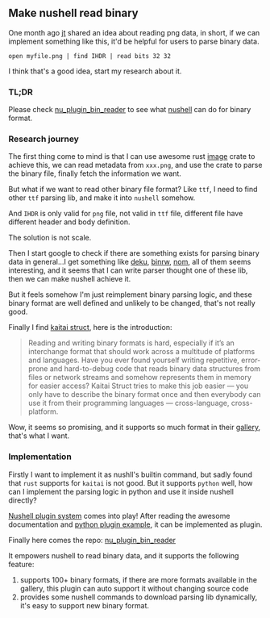 ## Make nushell read binary

One month ago [jt](https://github.com/jntrnr) shared an idea about reading png data, in short, if we can implement something like this, it'd be helpful for users to parse binary data.

```
open myfile.png | find IHDR | read bits 32 32
```

I think that's a good idea, start my research about it.

### TL;DR
Please check [nu_plugin_bin_reader](https://github.com/WindSoilder/nu_plugin_bin_reader) to see what [nushell](https://www.nushell.sh/) can do for binary format.

### Research journey
The first thing come to mind is that I can use awesome rust [image](https://docs.rs/image/latest/image/) crate to achieve this, we can read metadata from `xxx.png`, and use the crate to parse the binary file, finally fetch the information we want.

But what if we want to read other binary file format?  Like `ttf`, I need to find other `ttf` parsing lib, and make it into `nushell` somehow.

And `IHDR` is only valid for `png` file, not valid in `ttf` file, different file have different header and body definition.

The solution is not scale.

Then I start google to check if there are something exists for parsing binary data in general...I get something like [deku](https://github.com/sharksforarms/deku), [binrw](https://github.com/jam1garner/binrw), [nom](https://github.com/Geal/nom), all of them seems interesting, and it seems that I can write parser thought one of these lib, then we can make nushell achieve it.

But it feels somehow I'm just reimplement binary parsing logic, and these binary format are well defined and unlikely to be changed, that's not really good.

Finally I find [kaitai struct](https://kaitai.io/), here is the introduction:

> Reading and writing binary formats is hard, especially if it’s an interchange format that should work across a multitude of platforms and languages.  Have you ever found yourself writing repetitive, error-prone and hard-to-debug code that reads binary data structures from files or network streams and somehow represents them in memory for easier access?  Kaitai Struct tries to make this job easier — you only have to describe the binary format once and then everybody can use it from their programming languages — cross-language, cross-platform.

Wow, it seems so promising, and it supports so much format in their [gallery](https://formats.kaitai.io/), that's what I want.

### Implementation
Firstly I want to implement it as nushll's builtin command, but sadly found that `rust` supports for `kaitai` is not good.  But it supports `python` well, how can I implement the parsing logic in python and use it inside nushell directly?

[Nushell plugin system](https://www.nushell.sh/book/plugins.html) comes into play!  After reading the awesome documentation and [python plugin example](https://github.com/nushell/nushell/blob/main/crates/nu_plugin_python/plugin.py), it can be implemented as plugin.

Finally here comes the repo: [nu_plugin_bin_reader](https://github.com/WindSoilder/nu_plugin_bin_reader)

It empowers nushell to read binary data, and it supports the following feature:
1. supports 100+ binary formats, if there are more formats available in the gallery, this plugin can auto support it without changing source code
2. provides some nushell commands to download parsing lib dynamically, it's easy to support new binary format.
